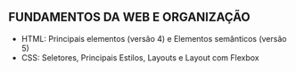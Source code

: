## FUNDAMENTOS DA WEB E ORGANIZAÇÃO

* HTML: Principais elementos (versão 4) e Elementos semânticos (versão 5)
* CSS: Seletores, Principais Estilos, Layouts e Layout com Flexbox